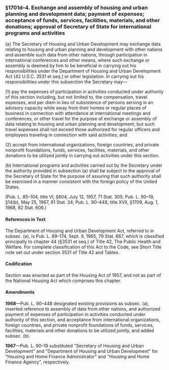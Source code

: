 ### §1701d–4. Exchange and assembly of housing and urban planning and development data; payment of expenses; acceptance of funds, services, facilities, materials, and other donations; approval of Secretary of State for international programs and activities ###

(a) The Secretary of Housing and Urban Development may exchange data relating to housing and urban planning and development with other nations and assemble such data from other nations, through participation in international conferences and other means, where such exchange or assembly is deemed by him to be beneficial in carrying out his responsibilities under the Department of Housing and Urban Development Act [42 U.S.C. 3531 et seq.] or other legislation. In carrying out his responsibilities under this subsection the Secretary may—

(1) pay the expenses of participation in activities conducted under authority of this section including, but not limited to, the compensation, travel expenses, and per diem in lieu of subsistence of persons serving in an advisory capacity while away from their homes or regular places of business in connection with attendance at international meetings and conferences, or other travel for the purpose of exchange or assembly of data relating to housing and urban planning and development; but such travel expenses shall not exceed those authorized for regular officers and employees traveling in connection with said activities; and

(2) accept from international organizations, foreign countries, and private nonprofit foundations, funds, services, facilities, materials, and other donations to be utilized jointly in carrying out activities under this section.

(b) International programs and activities carried out by the Secretary under the authority provided in subsection (a) shall be subject to the approval of the Secretary of State for the purpose of assuring that such authority shall be exercised in a manner consistent with the foreign policy of the United States.

(Pub. L. 85–104, title VI, §604, July 12, 1957, 71 Stat. 305; Pub. L. 90–19, §14(b), May 25, 1967, 81 Stat. 24; Pub. L. 90–448, title XVII, §1709, Aug. 1, 1968, 82 Stat. 606.)

#### References in Text ####

The Department of Housing and Urban Development Act, referred to in subsec. (a), is Pub. L. 89–174, Sept. 9, 1965, 79 Stat. 667, which is classified principally to chapter 44 (§3531 et seq.) of Title 42, The Public Health and Welfare. For complete classification of this Act to the Code, see Short Title note set out under section 3531 of Title 42 and Tables.

#### Codification ####

Section was enacted as part of the Housing Act of 1957, and not as part of the National Housing Act which comprises this chapter.

#### Amendments ####

**1968**—Pub. L. 90–448 designated existing provisions as subsec. (a), inserted reference to assembly of data from other nations, and authorized payment of expenses of participation in activities conducted under authority of this section, and acceptance from international organizations, foreign countries, and private nonprofit foundations of funds, services, facilities, materials and other donations to be utilized jointly, and added subsec. (b).

**1967**—Pub. L. 90–19 substituted "Secretary of Housing and Urban Development" and "Department of Housing and Urban Development" for "Housing and Home Finance Administrator" and "Housing and Home Finance Agency", respectively.